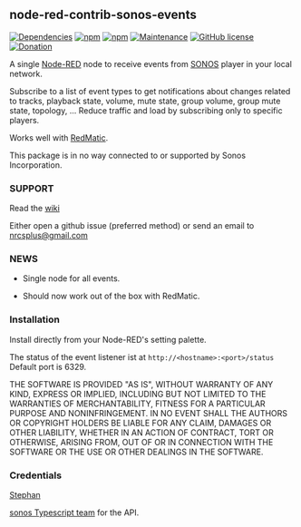 ## node-red-contrib-sonos-events

[![Dependencies](https://david-dm.org/hklages/node-red-contrib-sonos-events.svg)](https://david-dm.org/hklages/node-red-contrib-sonos-events)
[![npm](https://img.shields.io/npm/dt/node-red-contrib-sonos-events.svg)](https://www.npmjs.com/package/node-red-contrib-sonos-events)
[![npm](https://img.shields.io/npm/v/node-red-contrib-sonos-events.svg)](https://www.npmjs.com/package/node-red-contrib-sonos-events)
[![Maintenance](https://img.shields.io/badge/Maintained%3F-yes-green.svg)](https://GitHub.com/Naereen/StrapDown.js/graphs/commit-activity)
[![GitHub license](https://img.shields.io/badge/license-MIT-blue.svg)](https://raw.githubusercontent.com/hklages/node-red-contrib-sonos-plus/master/LICENSE)
[![Donation](https://img.shields.io/badge/donation-cappuccino-orange)](https://www.buymeacoffee.com/hklages)

A single [Node-RED](https://nodered.org/) node to receive events from [SONOS](https://www.sonos.com/) player in your local network.

Subscribe to a list of event types to get notifications about changes related to tracks, playback state, volume, mute state, group volume, group mute state, topology, ...
Reduce traffic and load by subscribing only to specific players.

Works well with [RedMatic](https://github.com/rdmtc/RedMatic/blob/master/README.en.md).

This package is in no way connected to or supported by Sonos Incorporation.

### SUPPORT

Read the [wiki](https://github.com/hklages/node-red-contrib-sonos-plus/wiki/A.4-Events-aka-Notifications)

Either open a github issue (preferred method) or send an email to nrcsplus@gmail.com

### NEWS

- Single node for all events.

- Should now work out of the box with RedMatic.

### Installation

Install directly from your Node-RED's setting palette.

The status of the event listener ist at `http://<hostname>:<port>/status`
Default port is 6329.

THE SOFTWARE IS PROVIDED "AS IS", WITHOUT WARRANTY OF ANY KIND, EXPRESS OR IMPLIED, INCLUDING BUT NOT LIMITED TO THE WARRANTIES OF MERCHANTABILITY, FITNESS FOR A PARTICULAR PURPOSE AND NONINFRINGEMENT. IN NO EVENT SHALL THE AUTHORS OR COPYRIGHT HOLDERS BE LIABLE FOR ANY CLAIM, DAMAGES OR OTHER LIABILITY, WHETHER IN AN ACTION OF CONTRACT, TORT OR OTHERWISE, ARISING FROM, OUT OF OR IN CONNECTION WITH THE SOFTWARE OR THE USE OR OTHER DEALINGS IN THE SOFTWARE.

### Credentials

[Stephan](https://github.com/svrooij)

[sonos Typescript team](https://github.com/svrooij/node-sonos-ts/blob/master/README.md) for the API.

